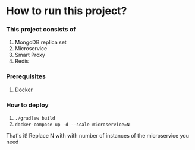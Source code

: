 # How to run this project?

### This project consists of

1. MongoDB replica set
2. Microservice
3. Smart Proxy
4. Redis

### Prerequisites

1. [Docker](https://www.docker.com/)

### How to deploy

1. `./gradlew build`
2. `docker-compose up -d --scale microservice=N`

That's it! Replace N with with number of instances of the microservice you need 
